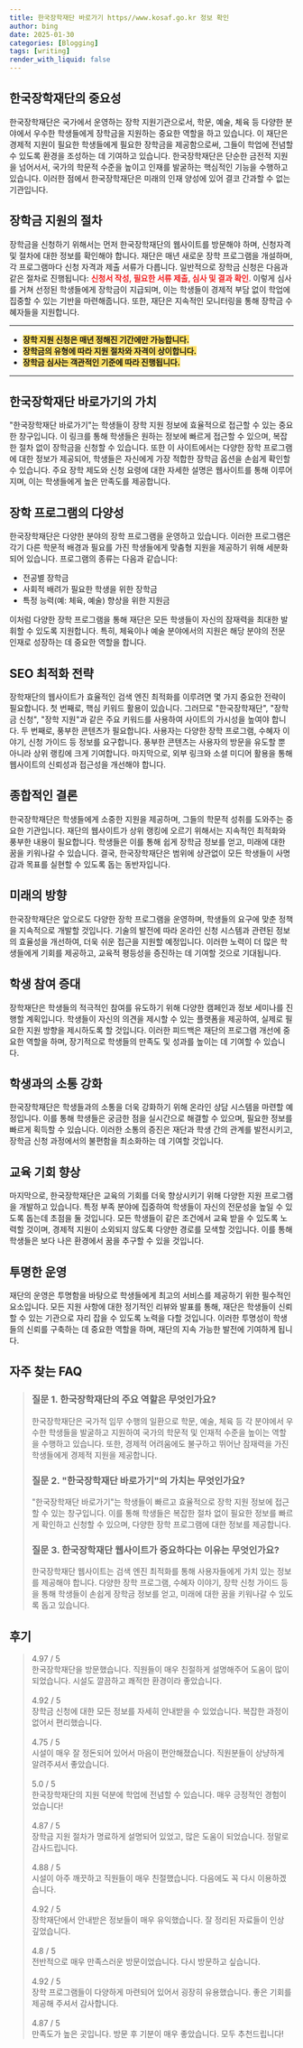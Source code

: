 ```yaml
---
title: 한국장학재단 바로가기 https//www.kosaf.go.kr 정보 확인
author: bing
date: 2025-01-30
categories: [Blogging]
tags: [writing]
render_with_liquid: false
---
```



<h2 id='한국장학재단의 중요성'>한국장학재단의 중요성</h2>

<p>한국장학재단은 국가에서 운영하는 장학 지원기관으로서, 학문, 예술, 체육 등 다양한 분야에서 우수한 학생들에게 장학금을 지원하는 중요한 역할을 하고 있습니다. 이 재단은 경제적 지원이 필요한 학생들에게 필요한 장학금을 제공함으로써, 그들이 학업에 전념할 수 있도록 환경을 조성하는 데 기여하고 있습니다. 한국장학재단은 단순한 금전적 지원을 넘어서서, 국가의 학문적 수준을 높이고 인재를 발굴하는 핵심적인 기능을 수행하고 있습니다. 이러한 점에서 한국장학재단은 미래의 인재 양성에 있어 결코 간과할 수 없는 기관입니다.</p>

<h2 id='장학금 지원의 절차'>장학금 지원의 절차</h2>

<p>장학금을 신청하기 위해서는 먼저 한국장학재단의 웹사이트를 방문해야 하며, 신청자격 및 절차에 대한 정보를 확인해야 합니다. 재단은 매년 새로운 장학 프로그램을 개설하며, 각 프로그램마다 신청 자격과 제출 서류가 다릅니다. 일반적으로 장학금 신청은 다음과 같은 절차로 진행됩니다: <b><span style="color: #ee2323;">신청서 작성, 필요한 서류 제출, 심사 및 결과 확인</span></b>. 이렇게 심사를 거쳐 선정된 학생들에게 장학금이 지급되며, 이는 학생들이 경제적 부담 없이 학업에 집중할 수 있는 기반을 마련해줍니다. 또한, 재단은 지속적인 모니터링을 통해 장학금 수혜자들을 지원합니다.</p>

<hr />

<ul>
    <li><b><span style="background-color: #ffe066;">장학 지원 신청은 매년 정해진 기간에만 가능합니다.</span></b></li>
    <li><b><span style="background-color: #ffe066;">장학금의 유형에 따라 지원 절차와 자격이 상이합니다.</span></b></li>
    <li><b><span style="background-color: #ffe066;">장학금 심사는 객관적인 기준에 따라 진행됩니다.</span></b></li>
</ul>

<hr />

<h2 id='한국장학재단 바로가기의 가치'>한국장학재단 바로가기의 가치</h2>

<p>"한국장학재단 바로가기"는 학생들이 장학 지원 정보에 효율적으로 접근할 수 있는 중요한 창구입니다. 이 링크를 통해 학생들은 원하는 정보에 빠르게 접근할 수 있으며, 복잡한 절차 없이 장학금을 신청할 수 있습니다. 또한 이 사이트에서는 다양한 장학 프로그램에 대한 정보가 제공되어, 학생들은 자신에게 가장 적합한 장학금 옵션을 손쉽게 확인할 수 있습니다. 주요 장학 제도와 신청 요령에 대한 자세한 설명은 웹사이트를 통해 이루어지며, 이는 학생들에게 높은 만족도를 제공합니다.</p>

<h2 id='장학 프로그램의 다양성'>장학 프로그램의 다양성</h2>

<p>한국장학재단은 다양한 분야의 장학 프로그램을 운영하고 있습니다. 이러한 프로그램은 각기 다른 학문적 배경과 필요를 가진 학생들에게 맞춤형 지원을 제공하기 위해 세분화되어 있습니다. 프로그램의 종류는 다음과 같습니다:</p>

<ul>
    <li>전공별 장학금</li>
    <li>사회적 배려가 필요한 학생을 위한 장학금</li>
    <li>특정 능력(예: 체육, 예술) 향상을 위한 지원금</li>
</ul>

<p>이처럼 다양한 장학 프로그램을 통해 재단은 모든 학생들이 자신의 잠재력을 최대한 발휘할 수 있도록 지원합니다. 특히, 체육이나 예술 분야에서의 지원은 해당 분야의 전문 인재로 성장하는 데 중요한 역할을 합니다.</p>

<h2 id='SEO 최적화 전략'>SEO 최적화 전략</h2>

<p>장학재단의 웹사이트가 효율적인 검색 엔진 최적화를 이루려면 몇 가지 중요한 전략이 필요합니다. 첫 번째로, 핵심 키워드 활용이 있습니다. 
그러므로 "한국장학재단", "장학금 신청", "장학 지원"과 같은 주요 키워드를 사용하여 사이트의 가시성을 높여야 합니다. 두 번째로, 풍부한 콘텐츠가 필요합니다. 사용자는 다양한 장학 프로그램, 수혜자 이야기, 신청 가이드 등 정보를 요구합니다. 풍부한 콘텐츠는 사용자의 방문을 유도할 뿐 아니라 상위 랭킹에 크게 기여합니다. 마지막으로, 외부 링크와 소셜 미디어 활용을 통해 웹사이트의 신뢰성과 접근성을 개선해야 합니다.</p>

<h2 id='종합적인 결론'>종합적인 결론</h2>

<p>한국장학재단은 학생들에게 소중한 지원을 제공하며, 그들의 학문적 성취를 도와주는 중요한 기관입니다. 재단의 웹사이트가 상위 랭킹에 오르기 위해서는 지속적인 최적화와 풍부한 내용이 필요합니다. 학생들은 이를 통해 쉽게 장학금 정보를 얻고, 미래에 대한 꿈을 키워나갈 수 있습니다. 결국, 한국장학재단은 범위에 상관없이 모든 학생들이 사명감과 목표를 실현할 수 있도록 돕는 동반자입니다.</p>

<h2 id='미래의 방향'>미래의 방향</h2>

<p>한국장학재단은 앞으로도 다양한 장학 프로그램을 운영하며, 학생들의 요구에 맞춘 정책을 지속적으로 개발할 것입니다. 기술의 발전에 따라 온라인 신청 시스템과 관련된 정보의 효율성을 개선하여, 더욱 쉬운 접근을 지원할 예정입니다. 이러한 노력이 더 많은 학생들에게 기회를 제공하고, 교육적 평등성을 증진하는 데 기여할 것으로 기대됩니다.</p>

<h2 id='학생 참여 증대'>학생 참여 증대</h2>

<p>장학재단은 학생들의 적극적인 참여를 유도하기 위해 다양한 캠페인과 정보 세미나를 진행할 계획입니다. 학생들이 자신의 의견을 제시할 수 있는 플랫폼을 제공하여, 실제로 필요한 지원 방향을 제시하도록 할 것입니다. 이러한 피드백은 재단의 프로그램 개선에 중요한 역할을 하며, 장기적으로 학생들의 만족도 및 성과를 높이는 데 기여할 수 있습니다.</p>

<h2 id='학생과의 소통 강화'>학생과의 소통 강화</h2>

<p>한국장학재단은 학생들과의 소통을 더욱 강화하기 위해 온라인 상담 시스템을 마련할 예정입니다. 이를 통해 학생들은 궁금한 점을 실시간으로 해결할 수 있으며, 필요한 정보를 빠르게 획득할 수 있습니다. 이러한 소통의 증진은 재단과 학생 간의 관계를 발전시키고, 장학금 신청 과정에서의 불편함을 최소화하는 데 기여할 것입니다.</p>

<h2 id='교육 기회 향상'>교육 기회 향상</h2>

<p>마지막으로, 한국장학재단은 교육의 기회를 더욱 향상시키기 위해 다양한 지원 프로그램을 개발하고 있습니다. 특정 부족 분야에 집중하여 학생들이 자신의 전문성을 높일 수 있도록 돕는데 초점을 둘 것입니다. 모든 학생들이 같은 조건에서 교육 받을 수 있도록 노력할 것이며, 경제적 지원이 소외되지 않도록 다양한 경로를 모색할 것입니다. 이를 통해 학생들은 보다 나은 환경에서 꿈을 추구할 수 있을 것입니다.</p>

<h2 id='투명한 운영'>투명한 운영</h2>

<p>재단의 운영은 투명함을 바탕으로 학생들에게 최고의 서비스를 제공하기 위한 필수적인 요소입니다. 모든 지원 사항에 대한 정기적인 리뷰와 발표를 통해, 재단은 학생들이 신뢰할 수 있는 기관으로 자리 잡을 수 있도록 노력을 다할 것입니다. 이러한 투명성이 학생들의 신뢰를 구축하는 데 중요한 역할을 하며, 재단의 지속 가능한 발전에 기여하게 됩니다.</p>


<h2 id='자주_찾는_FAQ'>자주 찾는 FAQ</h2>
<div itemscope="" itemtype="https://schema.org/FAQPage"> 
<blockquote> 
<div itemscope="" itemprop="mainEntity" itemtype="https://schema.org/Question"> 
<h3 itemprop="name">질문 1. 한국장학재단의 주요 역할은 무엇인가요?</h3> 
<div itemscope="" itemprop="acceptedAnswer" itemtype="https://schema.org/Answer"> 
<span itemprop="text"> 
<p>한국장학재단은 국가적 임무 수행의 일환으로 학문, 예술, 체육 등 각 분야에서 우수한 학생들을 발굴하고 지원하여 국가의 학문적 및 인재적 수준을 높이는 역할을 수행하고 있습니다. 또한, 경제적 어려움에도 불구하고 뛰어난 잠재력을 가진 학생들에게 경제적 지원을 제공합니다.</p> 
</span> 
</div> 
</div> 

<div itemscope="" itemprop="mainEntity" itemtype="https://schema.org/Question"> 
<h3 itemprop="name">질문 2. "한국장학재단 바로가기"의 가치는 무엇인가요?</h3> 
<div itemscope="" itemprop="acceptedAnswer" itemtype="https://schema.org/Answer"> 
<span itemprop="text"> 
<p>"한국장학재단 바로가기"는 학생들이 빠르고 효율적으로 장학 지원 정보에 접근할 수 있는 창구입니다. 이를 통해 학생들은 복잡한 절차 없이 필요한 정보를 빠르게 확인하고 신청할 수 있으며, 다양한 장학 프로그램에 대한 정보를 제공합니다.</p> 
</span> 
</div> 
</div> 

<div itemscope="" itemprop="mainEntity" itemtype="https://schema.org/Question"> 
<h3 itemprop="name">질문 3. 한국장학재단 웹사이트가 중요하다는 이유는 무엇인가요?</h3> 
<div itemscope="" itemprop="acceptedAnswer" itemtype="https://schema.org/Answer"> 
<span itemprop="text"> 
<p>한국장학재단 웹사이트는 검색 엔진 최적화를 통해 사용자들에게 가치 있는 정보를 제공해야 합니다. 다양한 장학 프로그램, 수혜자 이야기, 장학 신청 가이드 등을 통해 학생들이 손쉽게 장학금 정보를 얻고, 미래에 대한 꿈을 키워나갈 수 있도록 돕고 있습니다.</p> 
</span> 
</div> 
</div> 

</blockquote> 
</div>
<h2 id='후기'>후기</h2>
<div itemscope itemtype="https://schema.org/Product">
  <blockquote>
  <div itemprop="review" itemscope itemtype="https://schema.org/Review">
      <div itemprop="reviewRating" itemscope itemtype="https://schema.org/Rating"> <span itemprop="ratingValue">4.97</span> / <span itemprop="bestRating">5</span> </div>
      <span itemprop="reviewBody">한국장학재단을 방문했습니다. 직원들이 매우 친절하게 설명해주어 도움이 많이 되었습니다. 시설도 깔끔하고 쾌적한 환경이라 좋았습니다.</span>
  </div>
  <br>
  <div itemprop="review" itemscope itemtype="https://schema.org/Review">
      <div itemprop="reviewRating" itemscope itemtype="https://schema.org/Rating"> <span itemprop="ratingValue">4.92</span> / <span itemprop="bestRating">5</span> </div>
      <span itemprop="reviewBody">장학금 신청에 대한 모든 정보를 자세히 안내받을 수 있었습니다. 복잡한 과정이 없어서 편리했습니다.</span>
  </div>
  <br>
  <div itemprop="review" itemscope itemtype="https://schema.org/Review">
      <div itemprop="reviewRating" itemscope itemtype="https://schema.org/Rating"> <span itemprop="ratingValue">4.75</span> / <span itemprop="bestRating">5</span> </div>
      <span itemprop="reviewBody">시설이 매우 잘 정돈되어 있어서 마음이 편안해졌습니다. 직원분들이 상냥하게 알려주셔서 좋았습니다.</span>
  </div>
  <br>
  <div itemprop="review" itemscope itemtype="https://schema.org/Review">
      <div itemprop="reviewRating" itemscope itemtype="https://schema.org/Rating"> <span itemprop="ratingValue">5.0</span> / <span itemprop="bestRating">5</span> </div>
      <span itemprop="reviewBody">한국장학재단의 지원 덕분에 학업에 전념할 수 있습니다. 매우 긍정적인 경험이었습니다!</span>
  </div>
  <br>
  <div itemprop="review" itemscope itemtype="https://schema.org/Review">
      <div itemprop="reviewRating" itemscope itemtype="https://schema.org/Rating"> <span itemprop="ratingValue">4.87</span> / <span itemprop="bestRating">5</span> </div>
      <span itemprop="reviewBody">장학금 지원 절차가 명료하게 설명되어 있었고, 많은 도움이 되었습니다. 정말로 감사드립니다.</span>
  </div>
  <br>
  <div itemprop="review" itemscope itemtype="https://schema.org/Review">
      <div itemprop="reviewRating" itemscope itemtype="https://schema.org/Rating"> <span itemprop="ratingValue">4.88</span> / <span itemprop="bestRating">5</span> </div>
      <span itemprop="reviewBody">시설이 아주 깨끗하고 직원들이 매우 친절했습니다. 다음에도 꼭 다시 이용하겠습니다.</span>
  </div>
  <br>
  <div itemprop="review" itemscope itemtype="https://schema.org/Review">
      <div itemprop="reviewRating" itemscope itemtype="https://schema.org/Rating"> <span itemprop="ratingValue">4.92</span> / <span itemprop="bestRating">5</span> </div>
      <span itemprop="reviewBody">장학재단에서 안내받은 정보들이 매우 유익했습니다. 잘 정리된 자료들이 인상 깊었습니다.</span>
  </div>
  <br>
  <div itemprop="review" itemscope itemtype="https://schema.org/Review">
      <div itemprop="reviewRating" itemscope itemtype="https://schema.org/Rating"> <span itemprop="ratingValue">4.8</span> / <span itemprop="bestRating">5</span> </div>
      <span itemprop="reviewBody">전반적으로 매우 만족스러운 방문이었습니다. 다시 방문하고 싶습니다.</span>
  </div>
  <br>
  <div itemprop="review" itemscope itemtype="https://schema.org/Review">
      <div itemprop="reviewRating" itemscope itemtype="https://schema.org/Rating"> <span itemprop="ratingValue">4.92</span> / <span itemprop="bestRating">5</span> </div>
      <span itemprop="reviewBody">장학 프로그램들이 다양하게 마련되어 있어서 굉장히 유용했습니다. 좋은 기회를 제공해 주셔서 감사합니다.</span>
  </div>
  <br>
  <div itemprop="review" itemscope itemtype="https://schema.org/Review">
      <div itemprop="reviewRating" itemscope itemtype="https://schema.org/Rating"> <span itemprop="ratingValue">4.87</span> / <span itemprop="bestRating">5</span> </div>
      <span itemprop="reviewBody">만족도가 높은 곳입니다. 방문 후 기분이 매우 좋았습니다. 모두 추천드립니다!</span>
  </div>
  </blockquote>
</div>
